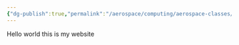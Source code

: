 ```yaml
---
{"dg-publish":true,"permalink":"/aerospace/computing/aerospace-classes/","tags":["gardenEntry"]}
---
```


Hello world this is my website

